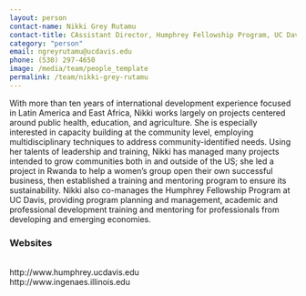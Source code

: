 ```yaml
---
layout: person
contact-name: Nikki Grey Rutamu
contact-title: CAssistant Director, Humphrey Fellowship Program, UC Davis Project Partner, INGENAES, International Programs Office, UC Davis
category: "person"
email: ngreyrutamu@ucdavis.edu
phone: (530) 297-4650
image: /media/team/people_template
permalink: /team/nikki-grey-rutamu
---
```


With more than ten years of international development experience focused in Latin America and East Africa, Nikki works largely on projects centered around public health, education, and agriculture. She is especially interested in capacity building at the community level, employing multidisciplinary techniques to address community-identified needs. Using her talents of leadership and training, Nikki has managed many projects intended to grow communities both in and outside of the US; she led a project in Rwanda to help a women’s group open their own successful business, then established a training and mentoring program to ensure its sustainability. Nikki also co-manages the Humphrey Fellowship Program at UC Davis, providing program planning and management, academic and professional development training and mentoring for professionals from developing and emerging economies.

<h3>Websites</h3>
<br>http://www.humphrey.ucdavis.edu
<br>http://www.ingenaes.illinois.edu
